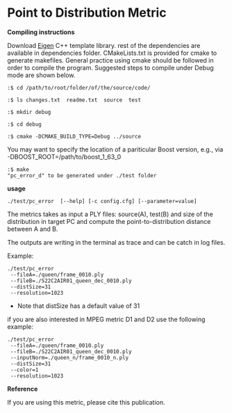 # Point to Distribution Metric

<b>Compiling instructions</b>

   Download <a href="http://eigen.tuxfamily.org/index.php?title=Main_Page">Eigen</a> C++ template library. 
   rest of the dependencies are available in dependencies folder.
   CMakeLists.txt is provided for cmake to generate makefiles. General
   practice using cmake should be followed in order to compile the
   program. Suggested steps to compile under Debug mode are shown below.
   ```console
   :$ cd /path/to/root/folder/of/the/source/code/
   ```
   ```console
   :$ ls changes.txt  readme.txt  source  test
   ```
   
   ```console
   :$ mkdir debug
   ```
   
   ```console
   :$ cd debug
   ```
   ```console
   :$ cmake -DCMAKE_BUILD_TYPE=Debug ../source
   ```
   
   You may want to specify the location of a pariticular Boost version,
   e.g., via -DBOOST_ROOT=/path/to/boost_1_63_0

   ```console
   :$ make
   "pc_error_d" to be generated under ./test folder
   ```
   
<b> usage </b>

```console
./test/pc_error  [--help] [-c config.cfg] [--parameter=value]
```

The metrics takes as input a PLY files: source(A), test(B) and size of the distribution in target PC 
and compute the point-to-distribution distance between A and B.

The outputs are writing in the terminal as trace and can be catch in log files. 

Example:

```console
./test/pc_error 
 --fileA=./queen/frame_0010.ply 
 --fileB=./S22C2AIR01_queen_dec_0010.ply 
 --distSize=31
 --resolution=1023
 ```
 
* Note that distSize has a default value of 31

if you are also interested in MPEG metric D1 and D2 use the following example:
```console
./test/pc_error 
 --fileA=./queen/frame_0010.ply 
 --fileB=./S22C2AIR01_queen_dec_0010.ply 
 --inputNorm=./queen_n/frame_0010_n.ply
 --distSize=31 
 --color=1 
 --resolution=1023
 ```

<b> Reference </b>

   If you are using this metric, please cite this publication.
